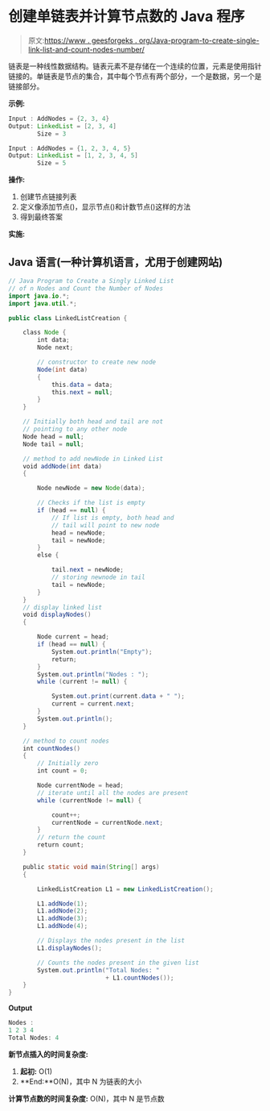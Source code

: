 # 创建单链表并计算节点数的 Java 程序

> 原文:[https://www . geesforgeks . org/Java-program-to-create-single-link-list-and-count-nodes-number/](https://www.geeksforgeeks.org/java-program-to-create-a-singly-linked-list-and-count-the-number-of-nodes/)

链表是一种线性数据结构。链表元素不是存储在一个连续的位置，元素是使用指针链接的。单链表是节点的集合，其中每个节点有两个部分，一个是数据，另一个是链接部分。

**示例:**

```java
Input : AddNodes = {2, 3, 4}
Output: LinkedList = [2, 3, 4]
        Size = 3

Input : AddNodes = {1, 2, 3, 4, 5}
Output: LinkedList = [1, 2, 3, 4, 5]
        Size = 5
```

**操作:**

1.  创建节点链接列表
2.  定义像添加节点()，显示节点()和计数节点()这样的方法
3.  得到最终答案

**实施:**

## Java 语言(一种计算机语言，尤用于创建网站)

```java
// Java Program to Create a Singly Linked List
// of n Nodes and Count the Number of Nodes
import java.io.*;
import java.util.*;

public class LinkedListCreation {

    class Node {
        int data;
        Node next;

        // constructor to create new node
        Node(int data)
        {
            this.data = data;
            this.next = null;
        }
    }

    // Initially both head and tail are not
    // pointing to any other node
    Node head = null;
    Node tail = null;

    // method to add newNode in Linked List
    void addNode(int data)
    {

        Node newNode = new Node(data);

        // Checks if the list is empty
        if (head == null) {
            // If list is empty, both head and
            // tail will point to new node
            head = newNode;
            tail = newNode;
        }
        else {

            tail.next = newNode;
            // storing newnode in tail
            tail = newNode;
        }
    }
    // display linked list
    void displayNodes()
    {

        Node current = head;
        if (head == null) {
            System.out.println("Empty");
            return;
        }
        System.out.println("Nodes : ");
        while (current != null) {

            System.out.print(current.data + " ");
            current = current.next;
        }
        System.out.println();
    }

    // method to count nodes
    int countNodes()
    {
        // Initially zero
        int count = 0;

        Node currentNode = head;
        // iterate until all the nodes are present
        while (currentNode != null) {

            count++;
            currentNode = currentNode.next;
        }
        // return the count
        return count;
    }

    public static void main(String[] args)
    {

        LinkedListCreation L1 = new LinkedListCreation();

        L1.addNode(1);
        L1.addNode(2);
        L1.addNode(3);
        L1.addNode(4);

        // Displays the nodes present in the list
        L1.displayNodes();

        // Counts the nodes present in the given list
        System.out.println("Total Nodes: "
                           + L1.countNodes());
    }
}
```

**Output**

```java
Nodes : 
1 2 3 4 
Total Nodes: 4
```

**新节点插入的时间复杂度:**

1.  **起初:** O(1)
2.  **End:**O(N)，其中 N 为链表的大小

**计算节点数的时间复杂度:** O(N)，其中 N 是节点数